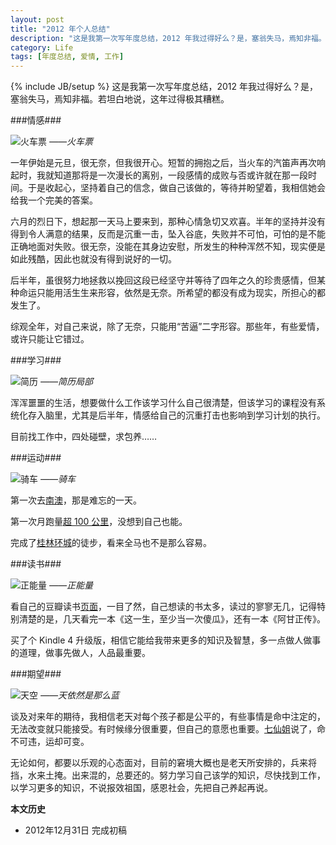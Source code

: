```yaml
---
layout: post
title: "2012 年个人总结"
description: "这是我第一次写年度总结，2012 年我过得好么？是，塞翁失马，焉知非福。若坦白地说，这年过得极其糟糕。"
category: Life
tags: [年度总结, 爱情, 工作]
---
```

{% include JB/setup %}
这是我第一次写年度总结，2012 年我过得好么？是，塞翁失马，焉知非福。若坦白地说，这年过得极其糟糕。

###情感###

![火车票](http://pic.yupoo.com/fooleap_v/CwWG4ZYu/HXWAS.jpg)
*——火车票*

一年伊始是元旦，很无奈，但我很开心。短暂的拥抱之后，当火车的汽笛声再次响起时，我就知道那将是一次漫长的离别，一段感情的成败与否或许就在那一段时间。于是收起心，坚持着自己的信念，做自己该做的，等待并盼望着，我相信她会给我一个完美的答案。

六月的烈日下，想起那一天马上要来到，那种心情急切又欢喜。半年的坚持并没有得到令人满意的结果，反而是沉重一击，坠入谷底，失败并不可怕，可怕的是不能正确地面对失败。很无奈，没能在其身边安慰，所发生的种种浑然不知，现实便是如此残酷，因此也就没有得到说好的一切。

后半年，虽很努力地拯救以挽回这段已经坚守并等待了四年之久的珍贵感情，但某种命运只能用活生生来形容，依然是无奈。所希望的都没有成为现实，所担心的都发生了。

综观全年，对自己来说，除了无奈，只能用“苦逼”二字形容。那些年，有些爱情，或许只能让它错过。

###学习###

![简历](http://pic.yupoo.com/fooleap_v/CwWGo3bZ/ZufgZ.png)
*——简历局部*

浑浑噩噩的生活，想要做什么工作该学习什么自己很清楚，但该学习的课程没有系统化存入脑里，尤其是后半年，情感给自己的沉重打击也影响到学习计划的执行。

目前找工作中，四处碰壁，求包养……

###运动###

![骑车](http://pic.yupoo.com/fooleap_v/CwWG5AIx/hGoeE.jpg)
*——骑车*

第一次去[南澳](travel-in-nanao.html)，那是难忘的一天。

第一次月跑量[超 100 公里](running-notes-in-september.html)，没想到自己也能。

完成了[桂林环城](hiking-along-the-ring-road-of-guilin.html)的徒步，看来全马也不是那么容易。

###读书###

![正能量](http://pic.yupoo.com/fooleap_v/CwWG67zD/l3EAD.jpg)
*——正能量*

看自己的豆瓣读书[页面](http://book.douban.com/people/fooleap)，一目了然，自己想读的书太多，读过的寥寥无几，记得特别清楚的是，几天看完一本《这一生，至少当一次傻瓜》，还有一本《阿甘正传》。

买了个 Kindle 4 升级版，相信它能给我带来更多的知识及智慧，多一点做人做事的道理，做事先做人，人品最重要。

###期望###

![天空](http://pic.yupoo.com/fooleap_v/CwWG4iiM/qJLsj.jpg)
*——天依然是那么蓝*

谈及对来年的期待，我相信老天对每个孩子都是公平的，有些事情是命中注定的，无法改变就只能接受。有时候缘分很重要，但自己的意愿也重要。[七仙姐](http://v.youku.com/v_show/id_XNTY2NTAwNzY=.html)说了，命不可违，运却可变。

无论如何，都要以乐观的心态面对，目前的窘境大概也是老天所安排的，兵来将挡，水来土掩。出来混的，总要还的。努力学习自己该学的知识，尽快找到工作，以学习更多的知识，不说报效祖国，感恩社会，先把自己养起再说。

**本文历史**

* 2012年12月31日 完成初稿
